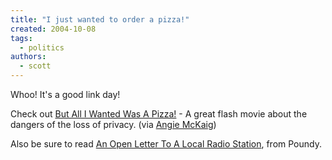 ```yaml
---
title: "I just wanted to order a pizza!"
created: 2004-10-08
tags:
  - politics
authors:
  - scott
---
```


Whoo! It's a good link day!

Check out [But All I Wanted Was A Pizza!](http://www.aclu.org/pizza/images/screen.swf "screen.swf (application/x-shockwave-flash Object)") - A great flash movie about the dangers of the loss of privacy. (via [Angie McKaig](http://www.angiemckaig.com/archives/2004/10/07/assorted_sweets_20041007/index.html))

Also be sure to read [An Open Letter To A Local Radio Station](http://www.poundy.com/2004_10_01_blogarchives.html#109717417841316453), from Poundy.

